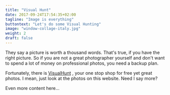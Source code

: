 ```yaml
---
title: "Visual Hunt"
date: 2017-09-24T17:54:35+02:00
tagline: "Image is everything"
buttontext: "Let's do some Visual Hunting"
image: "window-collage-italy.jpg"
weight: 2
draft: false
---
```


They say a picture is worth a thousand words. That's true, if you have the right picture. So if you are not a great photographer yourself and don't want to spend a lot of money on professional photos, you need a backup plan.

Fortunately, there is [VisualHunt](https://visualhunt.com/) <i class="icon style1 fa-external-link"></i> , your one stop shop for free yet great photos. I mean, just look at the photos on this website. Need I say more?

<!--more-->

Even more content here...